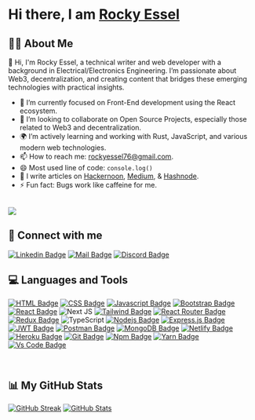 # Hi there, I am [Rocky Essel](https://esselr.versel.app/)

## 🙋‍♂️ About Me

👋 Hi, I'm Rocky Essel, a technical writer and web developer with a background in Electrical/Electronics Engineering. I’m passionate about Web3, decentralization, and creating content that bridges these emerging technologies with practical insights.

- 🔭 I’m currently focused on Front-End development using the React ecosystem.
- 👯 I’m looking to collaborate on Open Source Projects, especially those related to Web3 and decentralization.
- 🌍 I’m actively learning and working with Rust, JavaScript, and various modern web technologies.
- 📫 How to reach me: rockyessel76@gmail.com.
- 😄 Most used line of code: `console.log()`
- 👻 I write articles on [Hackernoon](https://hackernoon.com/u/rockyessel), [Medium](https://rockyessel.medium.com/), & [Hashnode](https://hashnode.com/@rockyessel).
- ⚡ Fun fact: Bugs work like caffeine for me.

<br/>
<a href="https://github.com/Meghna-DAS/github-profile-views-counter">
    <img src="https://komarev.com/ghpvc/?username=rockyessel">
</a>
<br/>

## 🚀 Connect with me

[![Linkedin Badge](https://img.shields.io/badge/LinkedIn-0077B5?style=for-the-badge&logo=linkedin&logoColor=white)](https://www.linkedin.com/in/rockyessel)
[![Mail Badge](https://img.shields.io/badge/Gmail-D14836?style=for-the-badge&logo=gmail&logoColor=white)](mailto:rockyessel76@gmail.com)
[![Discord Badge](https://img.shields.io/badge/Discord-7289DA?style=for-the-badge&logo=discord&logoColor=white)](https://discordapp.com/users/rockyessel#4763)

## 💻 Languages and Tools

[![HTML Badge](https://img.shields.io/badge/HTML5-E34F26?style=for-the-badge&logo=html5&logoColor=white)](https://github.com/rockyessel)
[![CSS Badge](https://img.shields.io/badge/CSS3-1572B6?style=for-the-badge&logo=css3&logoColor=white)](https://github.com/rockyessel)
[![Javascript Badge](https://img.shields.io/badge/JavaScript-F7DF1E?style=for-the-badge&logo=javascript&logoColor=black)](https://github.com/rockyessel)
[![Bootstrap Badge](https://img.shields.io/badge/Bootstrap-563D7C?style=for-the-badge&logo=bootstrap&logoColor=white)](https://github.com/rockyessel)
[![React Badge](https://img.shields.io/badge/React-20232A?style=for-the-badge&logo=react&logoColor=61DAFB)](https://github.com/rockyessel)
![Next JS](https://img.shields.io/badge/Next-black?style=for-the-badge&logo=next.js&logoColor=white)
[![Tailwind Badge](https://img.shields.io/badge/Tailwind_CSS-38B2AC?style=for-the-badge&logo=tailwind-css&logoColor=white)](https://github.com/rockyessel)
[![React Router Badge](https://img.shields.io/badge/React_Router-CA4245?style=for-the-badge&logo=react-router&logoColor=white)](https://github.com/rockyessel)
[![Redux Badge](https://img.shields.io/badge/Redux-593D88?style=for-the-badge&logo=redux&logoColor=white)](https://github.com/rockyessel)
![TypeScript](https://img.shields.io/badge/typescript-%23007ACC.svg?style=for-the-badge&logo=typescript&logoColor=white)
[![Nodejs Badge](https://img.shields.io/badge/Node.js-339933?style=for-the-badge&logo=nodedotjs&logoColor=white)](https://github.com/rockyessel)
[![Express.js Badge](https://img.shields.io/badge/Express.js-000000?style=for-the-badge&logo=express&logoColor=white)](https://github.com/rockyessel)
[![JWT Badge](https://img.shields.io/badge/JWT-000000?style=for-the-badge&logo=JSON%20web%20tokens&logoColor=white)](https://github.com/rockyessel)
[![Postman Badge](https://img.shields.io/badge/Postman-FF6C37?style=for-the-badge&logo=Postman&logoColor=white)](https://github.com/rockyessel)
[![MongoDB Badge](https://img.shields.io/badge/MongoDB-4EA94B?style=for-the-badge&logo=mongodb&logoColor=white)](https://github.com/rockyessel)
[![Netlify Badge](https://img.shields.io/badge/Netlify-00C7B7?style=for-the-badge&logo=netlify&logoColor=white)](https://github.com/rockyessel)
[![Heroku Badge](https://img.shields.io/badge/Heroku-430098?style=for-the-badge&logo=heroku&logoColor=white)](https://github.com/rockyessel)
[![Git Badge](https://img.shields.io/badge/git-f34f29?style=for-the-badge&logo=git&logoColor=white)](https://github.com/rockyessel)
[![Npm Badge](https://img.shields.io/badge/npm-d7141a?style=for-the-badge&logo=npm&logoColor=white)](https://github.com/rockyessel)
[![Yarn Badge](https://img.shields.io/badge/yarn-0078D6?style=for-the-badge&logo=yarn&logoColor=white)](https://github.com/rockyessel)
[![Vs Code Badge](https://img.shields.io/badge/Visual_Studio_Code-0078D6?style=for-the-badge&logo=visualstudiocode&logoColor=white)](https://github.com/rockyessel)

<br/>

## 📊 My GitHub Stats
[![GitHub Streak](https://githubreadmestreakstats.vercel.app/?user=rockyessel&theme=highcontrast)](https://git.io/streak-stats)
[![GitHub Stats](https://github-readme-stats.vercel.app/api?username=rockyessel&show_icons=true&theme=highcontrast)](https://github.com/anuraghazra/github-readme-stats)
